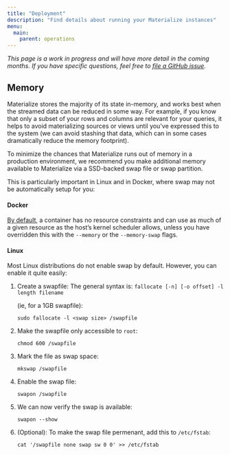```yaml
---
title: "Deployment"
description: "Find details about running your Materialize instances"
menu:
  main:
    parent: operations
---
```


_This page is a work in progress and will have more detail in the coming months.
If you have specific questions, feel free to [file a GitHub
issue](https://github.com/MaterializeInc/materialize/issues/new?labels=C-feature&template=feature.md)._

## Memory

Materialize stores the majority of its state in-memory, and works best when the streamed data
can be reduced in some way. For example, if you know that only a subset of your rows and columns
are relevant for your queries, it helps to avoid materializing sources or views until you've
expressed this to the system (we can avoid stashing that data, which can in some cases dramatically
reduce the memory footprint).

To minimize the chances that Materialize runs out of memory in a production environment,
we recommend you make additional memory available to Materialize via a SSD-backed
swap file or swap partition.

This is particularly important in Linux and in Docker, where swap may not be automatically
setup for you:

#### Docker
[By default](https://docs.docker.com/config/containers/resource_constraints/), a
container has no resource constraints and can use as much of a given resource as the host’s
kernel scheduler allows, unless you have overridden this with the `--memory` or the
`--memory-swap` flags.

#### Linux
Most Linux distributions do not enable swap by default. However, you can enable it
quite easily:

1. Create a swapfile:
   The general syntax is: `fallocate [-n] [-o offset] -l length filename`

   (ie, for a 1GB swapfile):
    ```shell
    sudo fallocate -l <swap size> /swapfile
    ```

1. Make the swapfile only accessible to `root`:

    ```shell
    chmod 600 /swapfile
    ```

1. Mark the file as swap space:
   ```shell
   mkswap /swapfile
   ```

1. Enable the swap file:

     ```shell
     swapon /swapfile
     ```

1. We can now verify the swap is available:

     ```shell
     swapon --show
     ```

1. (Optional): To make the swap file permenant, add this to `/etc/fstab`:

     ```shell
     cat '/swapfile none swap sw 0 0' >> /etc/fstab
     ```

